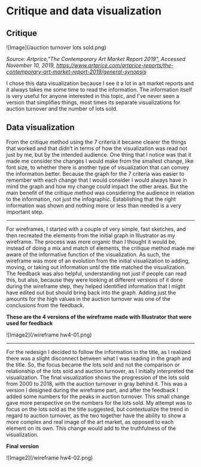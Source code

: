 # Critique and data visualization
## Critique

 ![Image](/auction turnover lots sold.png)
 
*Source: Artprice,"The Contemporary Art Market Report 2019", Accessed November 10, 2019, https://www.artprice.com/artprice-reports/the-contemporary-art-market-report-2019/general-synopsis*

I chose this data visualization because I see it a lot in art market reports and it always takes me some time to read the information. The information itself is very useful for anyone interested in this topic, and I've never seen a version that simplifies things, most times its separate visualizations for auction turnover and the number of lots sold.

## Data visualization

From the critique method using the 7 criteria it became clearer the things that worked and that didn’t in terms of how the visualization was read not just by me, but by the intended audience. One thing that I notice was that it made me consider the changes I would make from the smallest change, like font size, to whether there is another type of visualization that can convey the information better. Because the graph for the 7 criteria was easier to remember with each change that I would consider I would always have in mind the graph and how my change could impact the other areas. But the main benefit of the critique method was considering the audience in relation to the information, not just the infographic. Establishing that the right information was shown and nothing more or less than needed is a very important step. 
______

For wireframes, I started with a couple of very simple, fast sketches, and then recreated the elements from the initial graph in Illustrator as my wireframe. The process was more organic than I thought it would be, instead of doing a mix and match of elements, the critique method made me aware of the informative function of the visualization. As such, the wireframe was more of an evolution from the initial visualization to adding, moving, or taking out information until the title matched the visualization. The feedback was also helpful, understanding not just if people can read this, but also, because they were looking at different versions of it done during the wireframe step, they helped identified information that I might have edited out but should bring back into the graph. Adding just the amounts for the high values in the auction turnover was one of the conclusions from the feedback.

**These are the 4 versions of the wireframe made with Illustrator that were used for feedback**

 ![Image2](/wireframe hw4-01.png)

______

For the redesign I decided to follow the information in the title, as I realized there was a slight disconnect between what I was reading in the graph and the title. So, the focus became the lots sold and not the comparison or relationship of the lots sold and auction turnover, as I initially interpreted the visualization. The final visualization shows the progression of the lots sold from 2000 to 2018, with the auction turnover in gray behind it. This was a version I designed during the wireframe part, and after the feedback I added some numbers for the peaks in auction turnover. This small change gave more perspective on the numbers for the lots sold. My attempt was to focus on the lots sold as the title suggested, but contextualize the trend in regard to auction turnover, as the two together have the ability to show a more complex and real image of the art market, as opposed to each element on its own. This change would add to the truthfulness of the visualization.

**Final version**

![Image2](/wireframe hw4-02.png)


